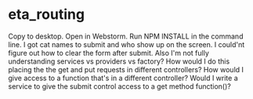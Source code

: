 # eta_routing

Copy to desktop. Open in Webstorm. Run NPM INSTALL in the command line.
 I got cat names to submit and who show up on the screen. I could'nt figure out how to
 clear the form after submit.
 Also I'm not fully understanding services vs providers vs factory?
 How would I do this placing the the get and put requests in different controllers?
 How would I give access to a function that's in a different controller?
 Would I write a service to give the submit control access to a get method function()?

